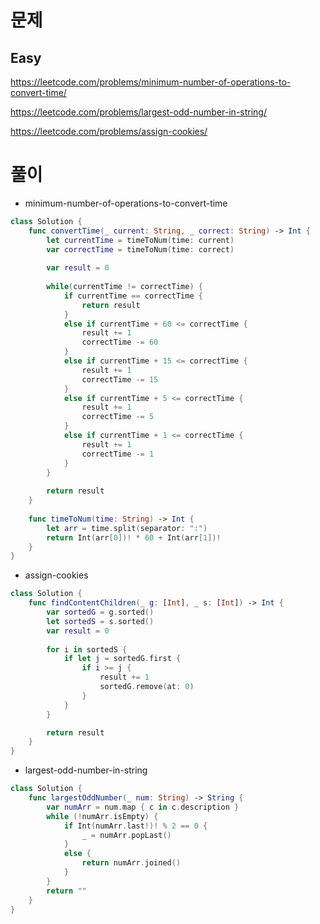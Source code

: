 # 문제
## Easy
https://leetcode.com/problems/minimum-number-of-operations-to-convert-time/

https://leetcode.com/problems/largest-odd-number-in-string/

https://leetcode.com/problems/assign-cookies/

# 풀이
- minimum-number-of-operations-to-convert-time
```swift
class Solution {
    func convertTime(_ current: String, _ correct: String) -> Int {
        let currentTime = timeToNum(time: current)
        var correctTime = timeToNum(time: correct)
        
        var result = 0
        
        while(currentTime != correctTime) {
            if currentTime == correctTime {
                return result
            }
            else if currentTime + 60 <= correctTime {
                result += 1
                correctTime -= 60
            }
            else if currentTime + 15 <= correctTime {
                result += 1
                correctTime -= 15
            }
            else if currentTime + 5 <= correctTime {
                result += 1
                correctTime -= 5
            }
            else if currentTime + 1 <= correctTime {
                result += 1
                correctTime -= 1
            }
        }
        
        return result
    }
    
    func timeToNum(time: String) -> Int {
        let arr = time.split(separator: ":")
        return Int(arr[0])! * 60 + Int(arr[1])!
    }
}
```
- assign-cookies
```swift
class Solution {
    func findContentChildren(_ g: [Int], _ s: [Int]) -> Int {
        var sortedG = g.sorted()
        let sortedS = s.sorted()
        var result = 0
        
        for i in sortedS {
            if let j = sortedG.first {
                if i >= j {
                    result += 1
                    sortedG.remove(at: 0)
                }
            }
        }

        return result
    }
}
```

- largest-odd-number-in-string
```swift
class Solution {
    func largestOddNumber(_ num: String) -> String {
        var numArr = num.map { c in c.description }
        while (!numArr.isEmpty) {
            if Int(numArr.last!)! % 2 == 0 {
                _ = numArr.popLast()
            }
            else {
                return numArr.joined()
            }
        }
        return ""
    }
}
```
